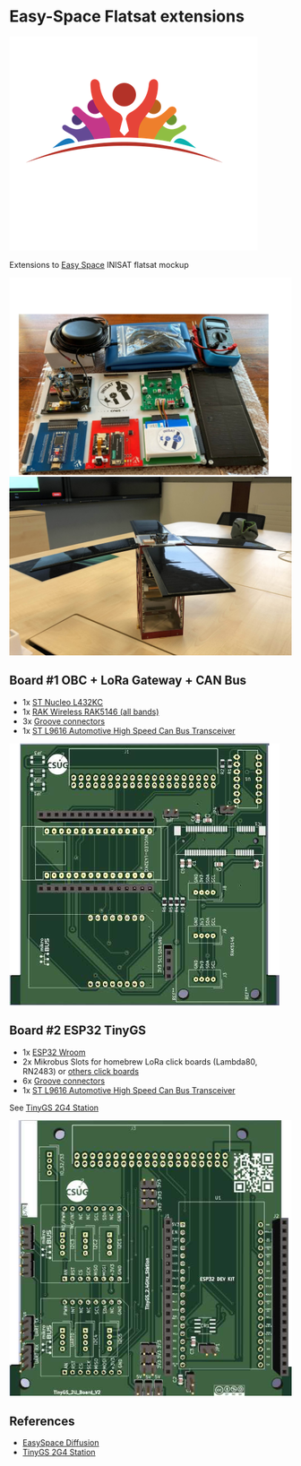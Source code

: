 # Easy-Space Flatsat extensions

![logo](./media/Logo-EASY-SPACE-Diffusion-blanc-1.png)

Extensions to [Easy Space](https://www.easy-space.fr/) INISAT flatsat mockup

![mockup](./media/flatsat.png)
![cubesat 2U](./media/inisat-02.jpg)

## Board #1 OBC + LoRa Gateway + CAN Bus

* 1x [ST Nucleo L432KC](https://www.st.com/en/evaluation-tools/nucleo-l432kc.html)
* 1x [RAK Wireless RAK5146 (all bands)](https://store.rakwireless.com/products/wislink-concentrator-module-sx1303-rak5146-lorawan?_pos=1&_sid=c9dc2f56d&_ss=r&variant=39667784908998)
* 3x [Groove connectors](https://wiki.seeedstudio.com/Grove_System/)
* 1x [ST L9616 Automotive High Speed Can Bus Transceiver](https://www.st.com/en/automotive-analog-and-power/l9616.html)
  
![OBC + RAK5146 board for INISAT](./media/inisat-obc+rak5146.png)

## Board #2 ESP32 TinyGS

* 1x [ESP32 Wroom](https://www.espressif.com/en/products/devkits)
* 2x Mikrobus Slots for homebrew LoRa click boards (Lambda80, RN2483) or [others click boards](https://www.mikroe.com/shop)
* 6x [Groove connectors](https://wiki.seeedstudio.com/Grove_System/)
* 1x [ST L9616 Automotive High Speed Can Bus Transceiver](https://www.st.com/en/automotive-analog-and-power/l9616.html)

See [TinyGS 2G4 Station](https://github.com/thingsat/tinygs_2g4station)

![ESP32 Wroom + 2x Mikrobus Slots](./media/inisat+esp32+mikrobusx2.png)

## References

* [EasySpace Diffusion](https://github.com/EasySpace-Diffusion)
* [TinyGS 2G4 Station](https://github.com/thingsat/tinygs_2g4station)
